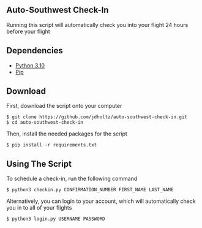 ## Auto-Southwest Check-In
Running this script will automatically check you into your flight 24 hours before your flight

## Dependencies
- [Python 3.10][0]
- [Pip][1]

## Download
First, download the script onto your computer
```shell
$ git clone https://github.com/jdholtz/auto-southwest-check-in.git
$ cd auto-southwest-check-in
```
Then, install the needed packages for the script
```shell
$ pip install -r requirements.txt
```

## Using The Script
To schedule a check-in, run the following command
```shell
$ python3 checkin.py CONFIRMATION_NUMBER FIRST_NAME LAST_NAME
```
Alternatively, you can login to your account, which will automatically check \
you in to all of your flights
```shell
$ python3 login.py USERNAME PASSWORD
```

[0]: https://www.python.org/downloads/
[1]: https://pip.pypa.io/en/stable/installation/
